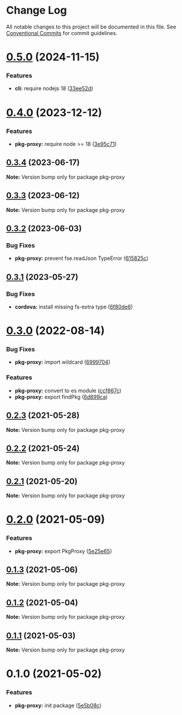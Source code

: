 # Change Log

All notable changes to this project will be documented in this file.
See [Conventional Commits](https://conventionalcommits.org) for commit guidelines.

# [0.5.0](https://github.com/admob-plus/admob-plus/compare/pkg-proxy@0.4.0...pkg-proxy@0.5.0) (2024-11-15)

### Features

* **cli:** require nodejs 18 ([33ee52d](https://github.com/admob-plus/admob-plus/commit/33ee52da9a5f1aee6a428455daa2a52ef107735f))

# [0.4.0](https://github.com/admob-plus/admob-plus/compare/pkg-proxy@0.3.4...pkg-proxy@0.4.0) (2023-12-12)

### Features

* **pkg-proxy:** require node >= 18 ([3e95c71](https://github.com/admob-plus/admob-plus/commit/3e95c71d2cc871f85f9e2d597ac4cfd6926efff6))

## [0.3.4](https://github.com/admob-plus/admob-plus/compare/pkg-proxy@0.3.3...pkg-proxy@0.3.4) (2023-06-17)

**Note:** Version bump only for package pkg-proxy

## [0.3.3](https://github.com/admob-plus/admob-plus/compare/pkg-proxy@0.3.2...pkg-proxy@0.3.3) (2023-06-12)

**Note:** Version bump only for package pkg-proxy

## [0.3.2](https://github.com/admob-plus/admob-plus/compare/pkg-proxy@0.3.1...pkg-proxy@0.3.2) (2023-06-03)

### Bug Fixes

* **pkg-proxy:** prevent fse.readJson TypeError ([615825c](https://github.com/admob-plus/admob-plus/commit/615825ccf889759ea4873a49c124411d5e0c99f9))

## [0.3.1](https://github.com/admob-plus/admob-plus/compare/pkg-proxy@0.3.0...pkg-proxy@0.3.1) (2023-05-27)

### Bug Fixes

* **cordova:** install missing fs-extra type ([6f80de6](https://github.com/admob-plus/admob-plus/commit/6f80de6b0e5415e7cfda2dec3c5c44b37925602a))

# [0.3.0](https://github.com/admob-plus/admob-plus/compare/pkg-proxy@0.2.3...pkg-proxy@0.3.0) (2022-08-14)

### Bug Fixes

* **pkg-proxy:** import wildcard ([6999704](https://github.com/admob-plus/admob-plus/commit/6999704525ae7b5d2c7bc1bd36319bb3e04625b3))

### Features

* **pkg-proxy:** convert to es module ([ccf867c](https://github.com/admob-plus/admob-plus/commit/ccf867cc40b077b7795e46ab0a2566fee7eaf669))
* **pkg-proxy:** export findPkg ([6d899ca](https://github.com/admob-plus/admob-plus/commit/6d899ca83016ce580753cc3dd0207d620fd2e156))

## [0.2.3](https://github.com/admob-plus/admob-plus/compare/pkg-proxy@0.2.2...pkg-proxy@0.2.3) (2021-05-28)

**Note:** Version bump only for package pkg-proxy

## [0.2.2](https://github.com/admob-plus/admob-plus/compare/pkg-proxy@0.2.1...pkg-proxy@0.2.2) (2021-05-24)

**Note:** Version bump only for package pkg-proxy

## [0.2.1](https://github.com/admob-plus/admob-plus/compare/pkg-proxy@0.2.0...pkg-proxy@0.2.1) (2021-05-20)

**Note:** Version bump only for package pkg-proxy

# [0.2.0](https://github.com/admob-plus/admob-plus/compare/pkg-proxy@0.1.3...pkg-proxy@0.2.0) (2021-05-09)

### Features

* **pkg-proxy:** export PkgProxy ([5e25e65](https://github.com/admob-plus/admob-plus/commit/5e25e65dbf7e7c36b429822c88c88bac96133a10))

## [0.1.3](https://github.com/admob-plus/admob-plus/compare/pkg-proxy@0.1.2...pkg-proxy@0.1.3) (2021-05-06)

**Note:** Version bump only for package pkg-proxy

## [0.1.2](https://github.com/admob-plus/admob-plus/compare/pkg-proxy@0.1.1...pkg-proxy@0.1.2) (2021-05-04)

**Note:** Version bump only for package pkg-proxy

## [0.1.1](https://github.com/admob-plus/admob-plus/compare/pkg-proxy@0.1.0...pkg-proxy@0.1.1) (2021-05-03)

**Note:** Version bump only for package pkg-proxy

# 0.1.0 (2021-05-02)

### Features

* **pkg-proxy:** init package ([5e5b08c](https://github.com/admob-plus/admob-plus/commit/5e5b08c357b2460dbeeae8a592669a90d2d4b7ed))
